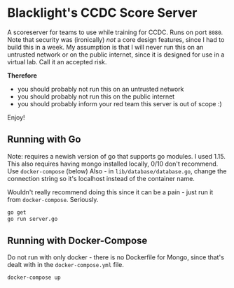 # Blacklight's CCDC Score Server
A scoreserver for teams to use while training for CCDC. Runs on port `8080`.
Note that security was (ironically) _not_ a core design features, since I had to build this in a week. 
My assumption is that I will never run this on an untrusted network or on the public internet, since
it is designed for use in a virtual lab. Call it an accepted risk.

**Therefore**
* you should probably not run this on an untrusted network
* you should probably not run this on the public internet
* you should probably inform your red team this server is out of scope :)

Enjoy!

## Running with Go
Note: requires a newish version of go that supports go modules. I used 1.15. 
This also requires having mongo installed locally, 0/10 don't recommend. Use `docker-compose` (below)
Also - in `lib/database/database.go`, change the connection string so it's localhost instead of the container name. 

Wouldn't really recommend doing this since it can be a pain - just run it from `docker-compose`. Seriously.

```bash
go get
go run server.go
```

## Running with Docker-Compose
Do not run with only docker - there is no Dockerfile for Mongo, since that's dealt with in the `docker-compose.yml` file.


```bash
docker-compose up
```
